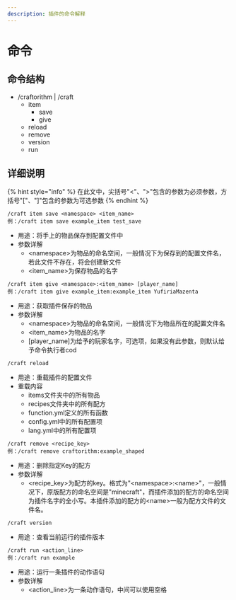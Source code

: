 ```yaml
---
description: 插件的命令解释
---
```


# 命令

## 命令结构

* /craftorithm | /craft
  * item
    * save
    * give
  * reload
  * remove
  * version
  * run

## 详细说明

{% hint style="info" %}
在此文中，尖括号"<"、">"包含的参数为必须参数，方括号"\["、"]"包含的参数为可选参数
{% endhint %}

```
/craft item save <namespace> <item_name>
例：/craft item save example_item test_save
```

* 用途：将手上的物品保存到配置文件中
* 参数详解
  * \<namespace>为物品的命名空间，一般情况下为保存到的配置文件名，若此文件不存在，将会创建新文件
  * \<item\_name>为保存物品的名字

```
/craft item give <namespace>:<item_name> [player_name]
例：/craft item give example_item:example_item YufiriaMazenta
```

* 用途：获取插件保存的物品
* 参数详解
  * \<namespace>为物品的命名空间，一般情况下为物品所在的配置文件名
  * \<item\_name>为物品的名字
  * \[player\_name]为给予的玩家名字，可选项，如果没有此参数，则默认给予命令执行者cod

```
/craft reload
```

* 用途：重载插件的配置文件
* 重载内容
  * items文件夹中的所有物品
  * recipes文件夹中的所有配方
  * function.yml定义的所有函数
  * config.yml中的所有配置项
  * lang.yml中的所有配置项

```
/craft remove <recipe_key>
例：/craft remove craftorithm:example_shaped
```

* 用途：删除指定Key的配方
* 参数详解
  * \<recipe\_key>为配方的key。格式为"\<namespace>:\<name>"，一般情况下，原版配方的命名空间是"minecraft"，而插件添加的配方的命名空间为插件名字的全小写。本插件添加的配方的\<name>一般为配方文件的文件名。

```
/craft version
```

* 用途：查看当前运行的插件版本

```
/craft run <action_line>
例：/craft run example
```

* 用途：运行一条插件的动作语句
* 参数详解
  * \<action\_line>为一条动作语句，中间可以使用空格

